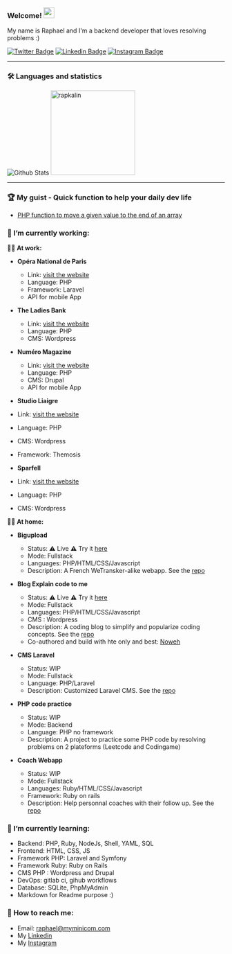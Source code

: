 ### Welcome! <img src="https://camo.githubusercontent.com/e8e7b06ecf583bc040eb60e44eb5b8e0ecc5421320a92929ce21522dbc34c891/68747470733a2f2f6d656469612e67697068792e636f6d2f6d656469612f6876524a434c467a6361737252346961377a2f67697068792e676966" width="25">

My name is Raphael and I'm a backend developer that loves resolving problems :)

[![Twitter Badge](https://img.shields.io/badge/Twitter-1DA1F2?style=for-the-badge&logo=twitter&logoColor=white)](https://www.twitter.com/bonjour_raphael/)
[![Linkedin Badge](https://img.shields.io/badge/LinkedIn-0077B5?style=for-the-badge&logo=linkedin&logoColor=white)](https://www.linkedin.com/in/r-kalinowski/)
[![Instagram Badge](https://img.shields.io/badge/Instagram-E4405F?style=for-the-badge&logo=instagram&logoColor=white)](https://www.instagram.com/rapkalin/)

---

### 🛠 Languages and statistics

<div align="left">
  <img src="https://github-readme-stats.vercel.app/api?username=rapkalin&show_icons=true&theme=graywhite" alt="Github Stats" />
  <img src="https://github-readme-stats.vercel.app/api/top-langs/?username=rapkalin&layout=compact" alt="rapkalin" height="195"/>  
</div>


---

### 🏆 My guist - Quick function to help your daily dev life
  - [PHP function to move a given value to the end of an array](https://gist.github.com/Rapkalin/e5ffd96f631b4314db5ae1256446cccf)


### 🔭 I’m currently working:

:technologist: __At work:__<br>
- __Opéra National de Paris__
  - Link: [visit the website](https://www.operadeparis.fr/)<br>
  - Language: PHP
  - Framework: Laravel
  - API for mobile App

- __The Ladies Bank__
  - Link: [visit the website](https://www.ladiesbank.fr/)<br>
  - Language: PHP
  - CMS: Wordpress
  
- __Numéro Magazine__
  - Link: [visit the website](https://www.numero.com/fr)<br>
  - Language: PHP
  - CMS: Drupal
  - API for mobile App
  
 - __Studio Liaigre__
  - Link: [visit the website](https://www.studioliaigre.com/fr/)<br>
  - Language: PHP
  - CMS: Wordpress
  - Framework: Themosis
  
 - __Sparfell__
  - Link: [visit the website](https://www.sparfell.aero/)<br>
  - Language: PHP
  - CMS: Wordpress
  
  
:lotus_position_man: __At home:__<br>

- __Bigupload__
  - Status: :warning: Live :warning: Try it [here](https://bigupload.myminicom.com/)
  - Mode: Fullstack
  - Languages: PHP/HTML/CSS/Javascript
  - Description: A French WeTransker-alike webapp. See the [repo](https://github.com/Rapkalin/bigupload)

- __Blog Explain code to me__
  - Status: :warning: Live :warning: Try it [here](https://explain.code-to.me/)
  - Mode: Fullstack
  - Languages: PHP/HTML/CSS/Javascript
  - CMS : Wordpress
  - Description: A coding blog to simplify and popularize coding concepts. See the [repo](https://github.com/Rapkalin/explain-code)
  - Co-authored and build with hte only and best: [Noweh](https://github.com/noweh)
    
- __CMS Laravel__
  - Status: WIP
  - Mode: Fullstack
  - Language: PHP/Laravel 
  - Description: Customized Laravel CMS. See the [repo](https://github.com/Rapkalin/projet-laravel)
  
- __PHP code practice__
  - Status: WIP
  - Mode: Backend
  - Language: PHP no framework
  - Description: A project to practice some PHP code by resolving problems on 2 plateforms (Leetcode and Codingame)
  
- __Coach Webapp__
  - Status: WIP
  - Mode: Fullstack
  - Languages: Ruby/HTML/CSS/Javascript
  - Framework: Ruby on rails
  - Description: Help personnal coaches with their follow up. See the [repo](https://github.com/Rapkalin/coach_webapp)


### 🌱 I’m currently learning:
  - Backend: PHP, Ruby, NodeJs, Shell, YAML, SQL
  - Frontend: HTML, CSS, JS
  - Framework PHP: Laravel and Symfony
  - Framework Ruby: Ruby on Rails
  - CMS PHP : Wordpress and Drupal
  - DevOps: gitlab ci, gihub workflows
  - Database: SQLite, PhpMyAdmin
  - Markdown for Readme purpose :)

### 💬 How to reach me:
  - Email: [raphael@myminicom.com](mailto:raphael@myminicom.com)
  - My [Linkedin](https://www.linkedin.com/in/r-kalinowski/)
  - My [Instagram](https://www.instagram.com/rapkalin)

